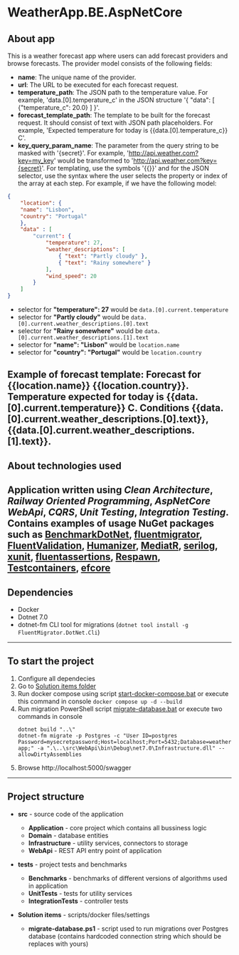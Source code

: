 # WeatherApp.BE.AspNetCore
## About app
This is a weather forecast app where users can add forecast providers and browse forecasts. The provider model consists of the following fields:
- **name**: The unique name of the provider.
- **url**: The URL to be executed for each forecast request.
- **temperature_path**: The JSON path to the temperature value. For example, 'data.[0].temperature_c' in the JSON structure '{ "data": [ {"temperature_c": 20.0} ] }'.
- **forecast_template_path**: The template to be built for the forecast request. It should consist of text with JSON path placeholders. For example, 'Expected temperature for today is {{data.[0].temperature_c}} C'.
- **key_query_param_name**: The parameter from the query string to be masked with '{secret}'. For example, 'http://api.weather.com?key=my_key' would be transformed to 'http://api.weather.com?key={secret}'.
For templating, use the symbols '{{}}' and for the JSON selector, use the syntax where the user selects the property or index of the array at each step. For example, if we have the following model:
```json
{
    "location": {
    "name": "Lisbon",
    "country": "Portugal"
    },
    "data" : [
        "current": {
            "temperature": 27,
            "weather_descriptions": [
                { "text": "Partly cloudy" },
                { "text": "Rainy somewhere" }
            ],
            "wind_speed": 20
        }
    ]
}
``` 
- selector for **"temperature": 27** would be `data.[0].current.temperature`
- selector for **"Partly cloudy"** would be `data.[0].current.weather_descriptions.[0].text`
- selector for **"Rainy somewhere"** would be `data.[0].current.weather_descriptions.[1].text`
- selector for **"name": "Lisbon"** would be `location.name`
- selector for **"country": "Portugal"** would be `location.country`

Example of **forecast template**:
Forecast for {{location.name}} {{location.country}}. Temperature expected for today is {{data.[0].current.temperature}} C. Conditions {{data.[0].current.weather_descriptions.[0].text}}, {{data.[0].current.weather_descriptions.[1].text}}.
----------

## About technologies used
Application written using *Clean Architecture*, *Railway Oriented Programming*, *AspNetCore WebApi*, *CQRS*, *Unit Testing*, *Integration Testing*. Contains examples of usage NuGet packages such as [BenchmarkDotNet](https://github.com/dotnet/BenchmarkDotNet), [fluentmigrator](https://github.com/fluentmigrator/fluentmigrator), [FluentValidation](https://github.com/FluentValidation/FluentValidation), [Humanizer](https://github.com/Humanizr/Humanizer), [MediatR](https://github.com/jbogard/MediatR), [serilog](https://github.com/serilog/serilog), [xunit](https://github.com/xunit/xunit), [fluentassertions](https://github.com/fluentassertions/fluentassertions), [Respawn](https://github.com/jbogard/Respawn), [Testcontainers](https://github.com/testcontainers/testcontainers-dotnet), [efcore](https://github.com/dotnet/efcore)
----------

## Dependencies
- Docker 
- Dotnet 7.0
- dotnet-fm CLI tool for migrations (`dotnet tool install -g FluentMigrator.DotNet.Cli`)
----------

## To start the project
1. Configure all dependecies
2. Go to [Solution items folder](/Solution%20items)
3. Run docker compose using script [start-docker-compose.bat](/Solution%20items/start-docker-compose.ps1) or execute this command in console `docker compose up -d --build`
4. Run migration PowerShell script [migrate-database.bat](/Solution%20items/migrate-database.ps1) or execute two commands in console
    ```console
    dotnet build "..\"
    dotnet-fm migrate -p Postgres -c "User ID=postgres Password=mysecretpassword;Host=localhost;Port=5432;Database=weather-app;" -a ".\..\src\WebApi\bin\Debug\net7.0\Infrastructure.dll" --allowDirtyAssemblies
    ```
5. Browse http://localhost:5000/swagger
----------

## Project structure
- **src** - source code of the application
    - **Application** - core project which contains all bussiness logic
    - **Domain** - database entities
    - **Infrastructure** - utility services, connectors to storage
    - **WebApi** - REST API entry point of application

- **tests** - project tests and benchmarks
    - **Benchmarks** - benchmarks of different versions of algorithms used in application
    - **UnitTests** - tests for utility services
    - **IntegrationTests** - controller tests
    
- **Solution items** - scripts/docker files/settings
    - **migrate-database.ps1** - script used to run migrations over Postgres database (contains hardcoded connection string which should be replaces with yours)
    
